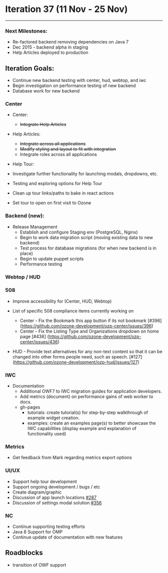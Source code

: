 # Iteration 37 (11 Nov -   25 Nov)

*** 
### Next Milestones:
* Re-factored backend removing dependencies on Java 7
* Dec 2015 - backend alpha in staging  
* Help Articles deployed to production

## Iteration Goals:
* Continue new backend testing with center, hud, webtop, and iwc
* Begin investigation on performance testing of new backend
* Database work for new backend

### Center
* Center:
  * ~~Integrate Help Articles~~

* Help Articles:
  * ~~Integrate across all applications~~
  * ~~Modify styling and layout to fit with integration~~
  * Integrate roles across all applications

* Help Tour:
 * Investigate further functionality for launching modals, dropdowns, etc. 
 * Testing and exploring options for Help Tour
 * Clean up tour links/paths to bake in react actions
 * Set tour to open on first visit to Ozone

### Backend (new):

* Release Management
  * Establish and configure Staging env (PostgreSQL, Nginx)
  * Begin to work data migration script (moving existing data to new backend)
  * Test process for database migrations (for when new backend is in place)
  * Begin to update puppet scripts
  * Performance testing

### Webtop / HUD

### 508 
* Improve accessibility for (Center, HUD, Webtop)
* List of specific 508 compliance items currently working on

   * Center - Fix the Bookmark this app button if its not bookmark [#396] (https://github.com/ozone-development/ozp-center/issues/396)
   * Center - Fix the Listing Type and Organizations dropdown on home page [#436] (https://github.com/ozone-development/ozp-center/issues/436) 

* HUD - Provide text alternatives for any non-text content so that it can be changed into other forms people need, such as speech. [#127] (https://github.com/ozone-development/ozp-hud/issues/127)
  
### IWC
* Documentation
    * Additional OWF7 to IWC migration guides for application developers.
    * Add metrics (document) on performance gains of web worker to docs.
    * gh-pages
        * tutorials: create tutorial(s) for step-by-step walkthrough of example widget creation.
        * examples: create an examples page(s) to better showcase the IWC capabilities (display example and explanation of functionality used)


### Metrics
* Get feedback from Mark regarding metrics export options

### UI/UX
* Support help tour development
* Support ongoing development / bugs / etc
* Create diagram/graphic
* Discussion of app launch locations [#287](https://github.com/ozone-development/ozp-center/issues/287)
* Discussion of settings modal solution [#356](https://github.com/ozone-development/ozp-center/issues/356)

### NC
* Continue supporting testing efforts
* Java 8 Support for OMP
* Continue update of documentation with new features
  
## Roadblocks
* transition of OWF support